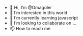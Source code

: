 - 👋 Hi, I’m @Omaguler
- 👀 I’m interested in this world
- 🌱 I’m currently learning javascript
- 💞️ I’m looking to collaborate on ...
- 📫 How to reach me 

<!---
Omaguler/Omaguler is a ✨ special ✨ repository because its `README.md` (this file) appears on your GitHub profile.
You can click the Preview link to take a look at your changes.
--->
